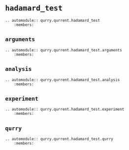 # `hadamard_test`

```{eval-rst}
.. automodule:: qurry.qurrent.hadamard_test
    :members:
```

## `arguments`

```{eval-rst}
.. automodule:: qurry.qurrent.hadamard_test.arguments
    :members:
```

## `analysis`

```{eval-rst}
.. automodule:: qurry.qurrent.hadamard_test.analysis
    :members:
```

## `experiment`

```{eval-rst}
.. automodule:: qurry.qurrent.hadamard_test.experiment
    :members:
```

## `qurry`

```{eval-rst}
.. automodule:: qurry.qurrent.hadamard_test.qurry
    :members:
```
